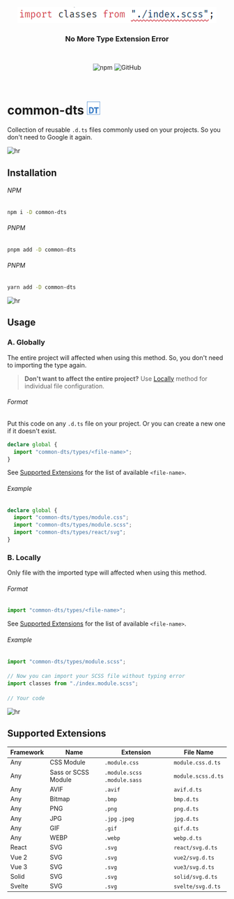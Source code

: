 <p align="center">
  <img src="docs/screenshot.png"/>
</p>
<h3 align="center">No More Type Extension Error</h3>

&nbsp;

<p align="center">
  <img alt="npm" src="https://img.shields.io/npm/v/common-dts?color=%23e74c3c&style=flat-square">
  <img alt="GitHub" src="https://img.shields.io/github/license/lamualfa/common-dts?color=%239b59b6&style=flat-square">
</p>

&nbsp;

# common-dts <img src="docs/dts.svg" alt="DTS Logo" width="30"/>

Collection of reusable `.d.ts` files commonly used on your projects. So you don't need to Google it again.

![hr](https://user-images.githubusercontent.com/39755201/159233055-3bd55a37-7284-46ad-b759-5ab0c13b3828.png)

## Installation

###### NPM

```bash
npm i -D common-dts
```

###### PNPM

```bash
pnpm add -D common-dts
```

###### PNPM

```bash
yarn add -D common-dts
```

![hr](https://user-images.githubusercontent.com/39755201/159233055-3bd55a37-7284-46ad-b759-5ab0c13b3828.png)

## Usage

### A. Globally

The entire project will affected when using this method. So, you don't need to importing the type again.

> **Don't want to affect the entire project?** Use [Locally](#b-locally) method for individual file configuration.

###### Format

Put this code on any `.d.ts` file on your project. Or you can create a new one if it doesn't exist.

```ts
declare global {
  import "common-dts/types/<file-name>";
}
```
See [Supported Extensions](#supported-extensions) for the list of available `<file-name>`.

###### Example

```ts
declare global {
  import "common-dts/types/module.css";
  import "common-dts/types/module.scss";
  import "common-dts/types/react/svg";
}
```

### B. Locally

Only file with the imported type will affected when using this method.

###### Format

```ts
import "common-dts/types/<file-name>";
```
See [Supported Extensions](#supported-extensions) for the list of available `<file-name>`.

###### Example

```ts
import "common-dts/types/module.scss";

// Now you can import your SCSS file without typing error
import classes from "./index.module.scss";

// Your code
```
![hr](https://user-images.githubusercontent.com/39755201/159233055-3bd55a37-7284-46ad-b759-5ab0c13b3828.png)

## Supported Extensions
 
| Framework | Name                | Extension                     | File Name          |
| --------- | ------------------- | ----------------------------- | ------------------ |
| Any       | CSS Module          | `.module.css`                 | `module.css.d.ts`  |
| Any       | Sass or SCSS Module | `.module.scss` `.module.sass` | `module.scss.d.ts` |
| Any       | AVIF                | `.avif`                       | `avif.d.ts`        |
| Any       | Bitmap              | `.bmp`                        | `bmp.d.ts`         |
| Any       | PNG                 | `.png`                        | `png.d.ts`         |
| Any       | JPG                 | `.jpg` `.jpeg`                | `jpg.d.ts`         |
| Any       | GIF                 | `.gif`                        | `gif.d.ts`         |
| Any       | WEBP                | `.webp`                       | `webp.d.ts`        |
| React     | SVG                 | `.svg`                        | `react/svg.d.ts`   |
| Vue 2     | SVG                 | `.svg`                        | `vue2/svg.d.ts`    |
| Vue 3     | SVG                 | `.svg`                        | `vue3/svg.d.ts`    |
| Solid     | SVG                 | `.svg`                        | `solid/svg.d.ts`   |
| Svelte    | SVG                 | `.svg`                        | `svelte/svg.d.ts`  |
